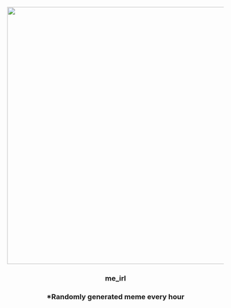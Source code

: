<p align="center">
        <img src="https://i.redd.it/sntlhtwq6v291.gif" width="600" height="600">
        </p>
        <h3 align="center">me_irl</h3>
        <h3 align="center">*Randomly generated meme every hour</h3>
    